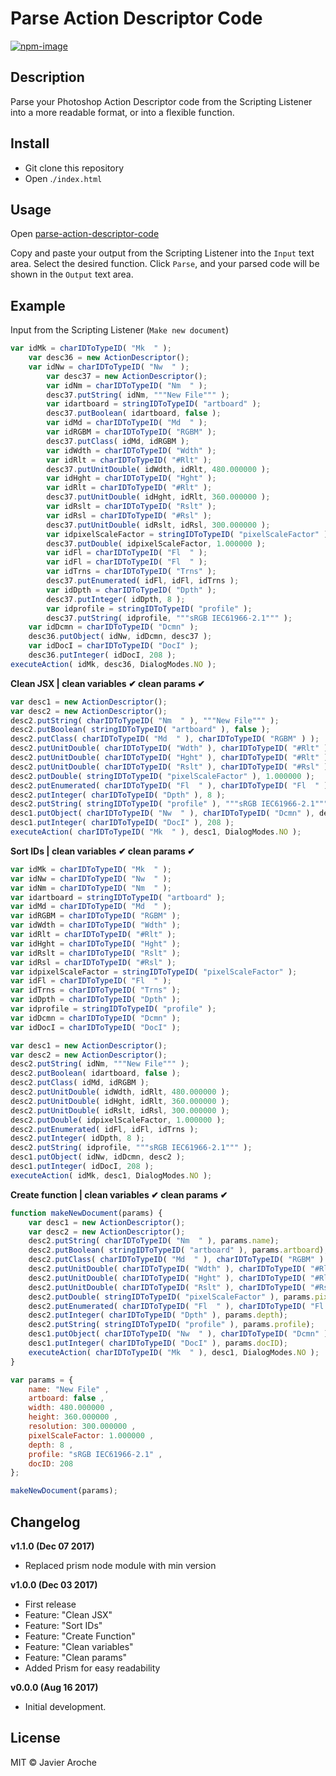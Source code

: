 # Parse Action Descriptor Code
[![npm-image](https://img.shields.io/badge/parse--action--descriptor--code-v1.1.0-09bc00.svg)](https://github.com/JavierAroche/parse-action-descriptor-code)

## Description
Parse your Photoshop Action Descriptor code from the Scripting Listener into a more readable format, or into a flexible function.

## Install
* Git clone this repository
* Open .`/index.html`

## Usage
Open [parse-action-descriptor-code](https://javieraroche.github.io/parse-action-descriptor-code/)

Copy and paste your output from the Scripting Listener into the `Input` text area. Select the desired function. Click `Parse`, and your parsed code will be shown in the `Output` text area.

## Example
Input from the Scripting Listener (`Make new document`)
```javascript
var idMk = charIDToTypeID( "Mk  " );
    var desc36 = new ActionDescriptor();
    var idNw = charIDToTypeID( "Nw  " );
        var desc37 = new ActionDescriptor();
        var idNm = charIDToTypeID( "Nm  " );
        desc37.putString( idNm, """New File""" );
        var idartboard = stringIDToTypeID( "artboard" );
        desc37.putBoolean( idartboard, false );
        var idMd = charIDToTypeID( "Md  " );
        var idRGBM = charIDToTypeID( "RGBM" );
        desc37.putClass( idMd, idRGBM );
        var idWdth = charIDToTypeID( "Wdth" );
        var idRlt = charIDToTypeID( "#Rlt" );
        desc37.putUnitDouble( idWdth, idRlt, 480.000000 );
        var idHght = charIDToTypeID( "Hght" );
        var idRlt = charIDToTypeID( "#Rlt" );
        desc37.putUnitDouble( idHght, idRlt, 360.000000 );
        var idRslt = charIDToTypeID( "Rslt" );
        var idRsl = charIDToTypeID( "#Rsl" );
        desc37.putUnitDouble( idRslt, idRsl, 300.000000 );
        var idpixelScaleFactor = stringIDToTypeID( "pixelScaleFactor" );
        desc37.putDouble( idpixelScaleFactor, 1.000000 );
        var idFl = charIDToTypeID( "Fl  " );
        var idFl = charIDToTypeID( "Fl  " );
        var idTrns = charIDToTypeID( "Trns" );
        desc37.putEnumerated( idFl, idFl, idTrns );
        var idDpth = charIDToTypeID( "Dpth" );
        desc37.putInteger( idDpth, 8 );
        var idprofile = stringIDToTypeID( "profile" );
        desc37.putString( idprofile, """sRGB IEC61966-2.1""" );
    var idDcmn = charIDToTypeID( "Dcmn" );
    desc36.putObject( idNw, idDcmn, desc37 );
    var idDocI = charIDToTypeID( "DocI" );
    desc36.putInteger( idDocI, 208 );
executeAction( idMk, desc36, DialogModes.NO );
```

**Clean JSX | clean variables ✔︎ clean params ✔︎**
```javascript
var desc1 = new ActionDescriptor();
var desc2 = new ActionDescriptor();
desc2.putString( charIDToTypeID( "Nm  " ), """New File""" );
desc2.putBoolean( stringIDToTypeID( "artboard" ), false );
desc2.putClass( charIDToTypeID( "Md  " ), charIDToTypeID( "RGBM" ) );
desc2.putUnitDouble( charIDToTypeID( "Wdth" ), charIDToTypeID( "#Rlt" ), 480.000000 );
desc2.putUnitDouble( charIDToTypeID( "Hght" ), charIDToTypeID( "#Rlt" ), 360.000000 );
desc2.putUnitDouble( charIDToTypeID( "Rslt" ), charIDToTypeID( "#Rsl" ), 300.000000 );
desc2.putDouble( stringIDToTypeID( "pixelScaleFactor" ), 1.000000 );
desc2.putEnumerated( charIDToTypeID( "Fl  " ), charIDToTypeID( "Fl  " ), charIDToTypeID( "Trns" ) );
desc2.putInteger( charIDToTypeID( "Dpth" ), 8 );
desc2.putString( stringIDToTypeID( "profile" ), """sRGB IEC61966-2.1""" );
desc1.putObject( charIDToTypeID( "Nw  " ), charIDToTypeID( "Dcmn" ), desc2 );
desc1.putInteger( charIDToTypeID( "DocI" ), 208 );
executeAction( charIDToTypeID( "Mk  " ), desc1, DialogModes.NO );
```
**Sort IDs | clean variables ✔︎ clean params ✔︎**
```javascript
var idMk = charIDToTypeID( "Mk  " );
var idNw = charIDToTypeID( "Nw  " );
var idNm = charIDToTypeID( "Nm  " );
var idartboard = stringIDToTypeID( "artboard" );
var idMd = charIDToTypeID( "Md  " );
var idRGBM = charIDToTypeID( "RGBM" );
var idWdth = charIDToTypeID( "Wdth" );
var idRlt = charIDToTypeID( "#Rlt" );
var idHght = charIDToTypeID( "Hght" );
var idRslt = charIDToTypeID( "Rslt" );
var idRsl = charIDToTypeID( "#Rsl" );
var idpixelScaleFactor = stringIDToTypeID( "pixelScaleFactor" );
var idFl = charIDToTypeID( "Fl  " );
var idTrns = charIDToTypeID( "Trns" );
var idDpth = charIDToTypeID( "Dpth" );
var idprofile = stringIDToTypeID( "profile" );
var idDcmn = charIDToTypeID( "Dcmn" );
var idDocI = charIDToTypeID( "DocI" );

var desc1 = new ActionDescriptor();
var desc2 = new ActionDescriptor();
desc2.putString( idNm, """New File""" );
desc2.putBoolean( idartboard, false );
desc2.putClass( idMd, idRGBM );
desc2.putUnitDouble( idWdth, idRlt, 480.000000 );
desc2.putUnitDouble( idHght, idRlt, 360.000000 );
desc2.putUnitDouble( idRslt, idRsl, 300.000000 );
desc2.putDouble( idpixelScaleFactor, 1.000000 );
desc2.putEnumerated( idFl, idFl, idTrns );
desc2.putInteger( idDpth, 8 );
desc2.putString( idprofile, """sRGB IEC61966-2.1""" );
desc1.putObject( idNw, idDcmn, desc2 );
desc1.putInteger( idDocI, 208 );
executeAction( idMk, desc1, DialogModes.NO );
```
**Create function | clean variables ✔︎ clean params ✔︎**
```javascript
function makeNewDocument(params) {
	var desc1 = new ActionDescriptor();
	var desc2 = new ActionDescriptor();
	desc2.putString( charIDToTypeID( "Nm  " ), params.name);
	desc2.putBoolean( stringIDToTypeID( "artboard" ), params.artboard);
	desc2.putClass( charIDToTypeID( "Md  " ), charIDToTypeID( "RGBM" ) );
	desc2.putUnitDouble( charIDToTypeID( "Wdth" ), charIDToTypeID( "#Rlt" ), params.width);
	desc2.putUnitDouble( charIDToTypeID( "Hght" ), charIDToTypeID( "#Rlt" ), params.height);
	desc2.putUnitDouble( charIDToTypeID( "Rslt" ), charIDToTypeID( "#Rsl" ), params.resolution);
	desc2.putDouble( stringIDToTypeID( "pixelScaleFactor" ), params.pixelScaleFactor);
	desc2.putEnumerated( charIDToTypeID( "Fl  " ), charIDToTypeID( "Fl  " ), charIDToTypeID( "Trns" ) );
	desc2.putInteger( charIDToTypeID( "Dpth" ), params.depth);
	desc2.putString( stringIDToTypeID( "profile" ), params.profile);
	desc1.putObject( charIDToTypeID( "Nw  " ), charIDToTypeID( "Dcmn" ), desc2 );
	desc1.putInteger( charIDToTypeID( "DocI" ), params.docID);
	executeAction( charIDToTypeID( "Mk  " ), desc1, DialogModes.NO );
}

var params = {
	name: "New File" ,
	artboard: false ,
	width: 480.000000 ,
	height: 360.000000 ,
	resolution: 300.000000 ,
	pixelScaleFactor: 1.000000 ,
	depth: 8 ,
	profile: "sRGB IEC61966-2.1" ,
	docID: 208
};

makeNewDocument(params);
```

## Changelog
**v1.1.0 (Dec 07 2017)**
* Replaced prism node module with min version

**v1.0.0 (Dec 03 2017)**
* First release
* Feature: "Clean JSX"
* Feature: "Sort IDs"
* Feature: "Create Function"
* Feature: "Clean variables"
* Feature: "Clean params"
* Added Prism for easy readability

**v0.0.0 (Aug 16 2017)**
* Initial development.

## License
MIT © Javier Aroche
